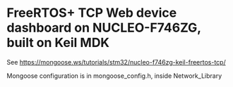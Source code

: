 # FreeRTOS+ TCP Web device dashboard on NUCLEO-F746ZG, built on Keil MDK

See https://mongoose.ws/tutorials/stm32/nucleo-f746zg-keil-freertos-tcp/

Mongoose configuration is in mongoose_config.h, inside Network_Library

